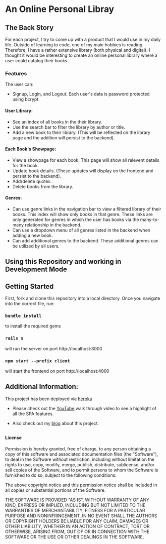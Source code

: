 # An Online Personal Libray

## The Back Story

For each project, I try to come up with a product that I would use in my daily life. Outside of learning to code, one of my main hobbies is reading. Therefore, I have a rather extensive library (both physical and digital). I thought it would be interesting to create an online personal library where a user could catalog their books. 

### Features
The user can:
* Signup, Login, and Logout. Each user's data is password protected using bcrypt.

#### User Library:
* See an index of all books in the their library.
* Use the search bar to filter the library by author or title.
* Add a new book to their library. (This will be reflected on the library page and the addition will persist to the backend).

#### Each Book's Showpage:
* View a showpage for each book. This page will show all relevent details for the book.
* Update book details. (These updates will display on the frontend and persist to the backend).
* Add/delete quotes.
* Delete books from the library.

#### Genres:
* Can use genre links in the navigation bar to view a filtered library of their books. This index will show only books in that genre. These links are only generated for genres in which the user has books via the many-to-many relationship in the backend.
* Can use a dropdown menu of all genres listed in the backend when adding a new book.
* Can add additional genres to the backend. These additional genres can be utilized by all users.

## Using this Repository and working in Development Mode

## Getting Started
First, fork and clone this repository into a local directory. Once you navigate into the correct file, run:

### `bundle install`
to install the required gems

### `rails s`
will run the server on port http://localhost:3000

### `npm start --prefix client`
will start the frontend on port http://localhost:4000


## Additional Information:

This project has been deployed via [heroku](https://new-personal-library.herokuapp.com/)

* Please check out the [YouTube](https://youtu.be/lXMERDRuCEE) walk through video to see a highlight of all the SPA features. 

* Also check out my [blog](https://medium.com/@bremarotta/project-4-a-personal-library-ca03dfe9a5c0) about this project. 




##
#### License

Permission is hereby granted, free of charge, to any person obtaining a copy
of this software and associated documentation files (the "Software"), to deal
in the Software without restriction, including without limitation the rights
to use, copy, modify, merge, publish, distribute, sublicense, and/or sell
copies of the Software, and to permit persons to whom the Software is
furnished to do so, subject to the following conditions:

The above copyright notice and this permission notice shall be included in all
copies or substantial portions of the Software.

THE SOFTWARE IS PROVIDED "AS IS", WITHOUT WARRANTY OF ANY KIND, EXPRESS OR
IMPLIED, INCLUDING BUT NOT LIMITED TO THE WARRANTIES OF MERCHANTABILITY,
FITNESS FOR A PARTICULAR PURPOSE AND NONINFRINGEMENT. IN NO EVENT SHALL THE
AUTHORS OR COPYRIGHT HOLDERS BE LIABLE FOR ANY CLAIM, DAMAGES OR OTHER
LIABILITY, WHETHER IN AN ACTION OF CONTRACT, TORT OR OTHERWISE, ARISING FROM,
OUT OF OR IN CONNECTION WITH THE SOFTWARE OR THE USE OR OTHER DEALINGS IN THE
SOFTWARE.